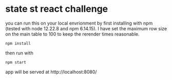 # state st react challenge
 
you can run this on your local envrionment by first installing with npm (tested with node 12.22.8 and npm 6.14.15). I have set the maximum row size on the main table to 100 to keep the rerender times reasonable.
```
npm install
```

then run with

```
npm start
```

app will be served at http://localhost:8080/
